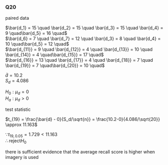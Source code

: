 ### Q20  

paired data

$\bar{d_1} = 15 \quad \bar{d_2} = 15 \quad \bar{d_3} = 15 \quad \bar{d_4} = 9 \quad\bar{d_5} = 16 \quad$  
$\bar{d_6} = 7 \quad \bar{d_7} = 12 \quad \bar{d_3} = 8 \quad \bar{d_4} = 10 \quad\bar{d_5} = 12 \quad$  
$\bar{d_{11}} = 9 \quad \bar{d_{12}} = 4 \quad \bar{d_{13}} = 10 \quad \bar{d_{14}} = 4 \quad\bar{d_{15}} = 17 \quad$  
$\bar{d_{16}} = 13 \quad \bar{d_{17}} = 4 \quad \bar{d_{18}} = 7 \quad \bar{d_{19}} = 7 \quad\bar{d_{20}} = 10 \quad$  

$\bar{d} = 10.2$  
$S_d = 4.086$  

$H_0: \mu_d = 0$  
$H_a: \mu_d \gt 0$  

test statistic

$t_{19} = \frac{\bar{d} - 0}{S_d/\sqrt{n}} = \frac{10.2-0}{4.086/\sqrt{20}} \approx 11.163$  

$\because t_{19, 0.05} = 1.729 \lt 11.163$  
$\therefore \text{reject} H_0$  

there is sufficient evidence that the average recall score is higher when imagery is used
